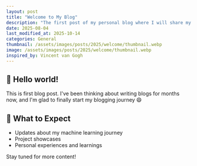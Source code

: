 ```yaml
---
layout: post
title: "Welcome to My Blog"
description: "The first post of my personal blog where I will share my machine learning journey."
date: 2025-08-04
last_modified_at: 2025-10-14
categories: General
thumbnail: /assets/images/posts/2025/welcome/thumbnail.webp
image: /assets/images/posts/2025/welcome/thumbnail.webp
inspired_by: Vincent van Gogh
---
```


## 👋 Hello world!
This is first blog post. I've been thinking about writing blogs for months now, and I'm glad to finally start my blogging journey 😄

## 🔭 What to Expect

- Updates about my machine learning journey
- Project showcases
- Personal experiences and learnings

Stay tuned for more content!

